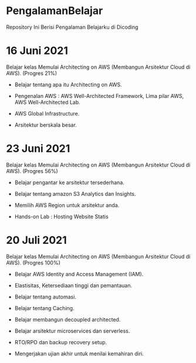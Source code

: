 # PengalamanBelajar
Repository Ini Berisi Pengalaman Belajarku di Dicoding

**16 Juni 2021**  
==
Belajar kelas Memulai Architecting on AWS (Membangun Arsitektur Cloud di AWS). (Progres 21%) 

  * Belajar tentang apa itu Architecting on AWS.

  * Pengenalan AWS : AWS Well-Architected Framework, Lima pilar AWS, AWS Well-Architected Lab.
  
  * AWS Global Infrastructure.
  
  * Arsitektur berskala besar.

**23 Juni 2021**  
==
Belajar kelas Memulai Architecting on AWS (Membangun Arsitektur Cloud di AWS). (Progres 56%)

  * Belajar pengantar ke arsitektur tersederhana.

  * Belajar tentang amazon S3 Analytics dan Insights.

  * Memilih AWS Region untuk arsitektur anda.
  
  * Hands-on Lab : Hosting Website Statis
  
  **20 Juli 2021**  
==
Belajar kelas Memulai Architecting on AWS (Membangun Arsitektur Cloud di AWS). (Progres 100%)

  * Belajar AWS Identity and Access Management (IAM).

  * Elastisitas, Ketersediaan tinggi dan pemantauan. 

  * Belajar tentang automasi.
  
  * Belajar tentang Caching.
  
  * Belajar membangun decoupled architected.
  
  * Belajar arsitektur microservices dan serverless.
  
  * RTO/RPO dan backup recovery setup.  

  * Mengerjakan ujian akhir untuk menilai kemahiran diri.
